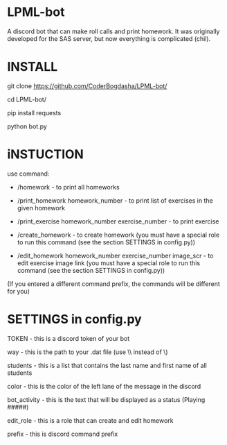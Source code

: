 # LPML-bot
A discord bot that can make roll calls and print homework. It was originally developed for the SAS server, but now everything is complicated (chil).

# INSTALL
git clone https://github.com/CoderBogdasha/LPML-bot/

cd LPML-bot/

pip install requests

python bot.py

# iNSTUCTION
use command:

* /homework - to print all homeworks

* /print_homework homework_number - to print list of exercises in the given homework

* /print_exercise homework_number exercise_number - to print exercise

* /create_homework - to create homework (you must have a special role to run this command (see the section SETTINGS in config.py))

* /edit_homework homework_number exercise_number image_scr - to edit exercise image link (you must have a special role to run this command (see the section SETTINGS in config.py))

(If you entered a different command prefix, the commands will be different for you)

# SETTINGS in config.py
TOKEN - this is a discord token of your bot

way - this is the path to your .dat file (use \\\\ instead of \\)

students - this is a list that contains the last name and first name of all students

color - this is the color of the left lane of the message in the discord

bot_activity - this is the text that will be displayed as a status (Playing #####)

edit_role - this is a role that can create and edit homework

prefix - this is discord command prefix
